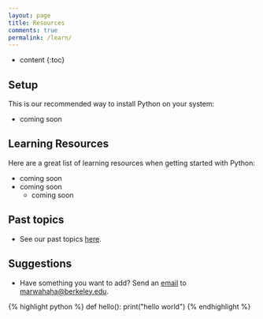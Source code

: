 ```yaml
---
layout: page
title: Resources
comments: true
permalink: /learn/
---
```


* content
{:toc}

## Setup
This is our recommended way to install Python on your system:

* coming soon

## Learning Resources
Here are a great list of learning resources when getting started with Python:

* coming soon
* coming soon
	* coming soon

## Past topics
* See our past topics [here](/past).

## Suggestions
* Have something you want to add? Send an [email](marwahaha@berkeley.edu) to marwahaha@berkeley.edu.

{% highlight python %}
def hello():
	print("hello world")
{% endhighlight %}